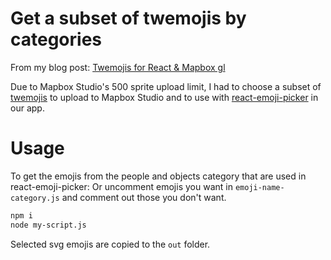 # Get a subset of twemojis by categories

From my blog post: [Twemojis for React & Mapbox gl](http://leonmak.me/Twemojis-for-React-Mapbox-gl) 

Due to Mapbox Studio's 500 sprite upload limit, I had to choose a subset of [twemojis](https://github.com/twitter/twemoji) to upload to Mapbox Studio and to use with [react-emoji-picker](https://github.com/chadoh/react-emoji-picker) in our app.

# Usage
To get the emojis from the people and objects category that are used in react-emoji-picker:
Or uncomment emojis you want in `emoji-name-category.js` and comment out those you don't want.

```sh
npm i
node my-script.js
```

Selected svg emojis are copied to the `out` folder.